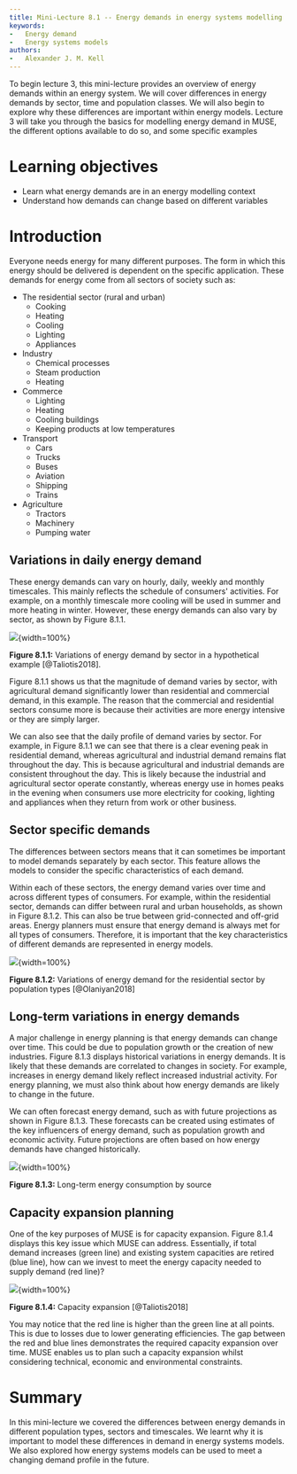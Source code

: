 ```yaml
---
title: Mini-Lecture 8.1 -- Energy demands in energy systems modelling
keywords:
-   Energy demand
-   Energy systems models
authors:
-   Alexander J. M. Kell
---
```


To begin lecture 3, this mini-lecture provides an overview of energy demands within an energy system. We will cover differences in energy demands by sector, time and population classes. We will also begin to explore why these differences are important within energy models. Lecture 3 will take you through the basics for modelling energy demand in MUSE, the different options available to do so, and some specific examples

# Learning objectives

- Learn what energy demands are in an energy modelling context
- Understand how demands can change based on different variables

# Introduction

Everyone needs energy for many different purposes. The form in which this energy should be delivered is dependent on the specific application. These demands for energy come from all sectors of society such as:

- The residential sector (rural and urban)
  - Cooking
  - Heating
  - Cooling
  - Lighting
  - Appliances
- Industry
  - Chemical processes
  - Steam production
  - Heating
- Commerce
  - Lighting
  - Heating
  - Cooling buildings
  - Keeping products at low temperatures
- Transport
  - Cars
  - Trucks
  - Buses
  - Aviation
  - Shipping
  - Trains
- Agriculture
  - Tractors
  - Machinery
  - Pumping water

## Variations in daily energy demand

These energy demands can vary on hourly, daily, weekly and monthly timescales. This mainly reflects the schedule of consumers' activities. For example, on a monthly timescale more cooling will be used in summer and more heating in winter. However, these energy demands can also vary by sector, as shown by Figure 8.1.1.

![](assets/Figure_8.1.1.png){width=100%}

**Figure 8.1.1:** Variations of energy demand by sector in a hypothetical example [@Taliotis2018].

Figure 8.1.1 shows us that the magnitude of demand varies by sector, with agricultural demand significantly lower than residential and commercial demand, in this example. The reason that the commercial and residential sectors consume more is because their activities are more energy intensive or they are simply larger.

We can also see that the daily profile of demand varies by sector. For example, in Figure 8.1.1 we can see that there is a clear evening peak in residential demand, whereas agricultural and industrial demand remains flat throughout the day. This is because agricultural and industrial demands are consistent throughout the day. This is likely because the industrial and agricultural sector operate constantly, whereas energy use in homes peaks in the evening when consumers use more electricity for cooking, lighting and appliances when they return from work or other business.

## Sector specific demands

The differences between sectors means that it can sometimes be important to model demands separately by each sector. This feature allows the models to consider the specific characteristics of each demand.

Within each of these sectors, the energy demand varies over time and across different types of consumers. For example, within the residential sector, demands can differ between rural and urban households, as shown in Figure 8.1.2. This can also be true between grid-connected and off-grid areas. Energy planners must ensure that energy demand is always met for all types of consumers. Therefore, it is important that the key characteristics of different demands are represented in energy models.

![](assets/Figure_8.1.2.png){width=100%}

**Figure 8.1.2:** Variations of energy demand for the residential sector by population types [@Olaniyan2018]

## Long-term variations in energy demands

A major challenge in energy planning is that energy demands can change over time. This could be due to population growth or the creation of new industries. Figure 8.1.3 displays historical variations in energy demands. It is likely that these demands are correlated to changes in society. For example, increases in energy demand likely reflect increased industrial activity. For energy planning, we must also think about how energy demands are likely to change in the future.

We can often forecast energy demand, such as with future projections  as shown in Figure 8.1.3. These forecasts can be created using estimates of the key influencers of energy demand, such as population growth and economic activity. Future projections are often based on how energy demands have changed historically.

![](assets/Figure_8.1.3.png){width=100%}

**Figure 8.1.3:** Long-term energy consumption by source

## Capacity expansion planning

One of the key purposes of MUSE is for capacity expansion. Figure 8.1.4 displays this key issue which MUSE can address. Essentially, if total demand increases (green line) and existing system capacities are retired (blue line), how can we invest to meet the energy capacity needed to supply demand (red line)?

![](assets/Figure_8.1.4.png){width=100%}

**Figure 8.1.4:** Capacity expansion [@Taliotis2018]

You may notice that the red line is higher than the green line at all points. This is due to losses due to lower generating efficiencies. The gap between the red and blue lines demonstrates the required capacity expansion over time. MUSE enables us to plan such a capacity expansion whilst considering technical, economic and environmental constraints.

# Summary

In this mini-lecture we covered the differences between energy demands in different population types, sectors and timescales. We learnt why it is important to model these differences in demand in energy systems models. We also explored how energy systems models can be used to meet a changing demand profile in the future.
